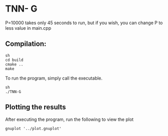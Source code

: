 # TNN- G
P=10000 takes only 45 seconds to run, but if you wish, you can change P to less value in main.cpp
## Compilation:
```
sh
cd build
cmake ..
make
```

To run the program, simply call the executable.
```
sh
./TNN-G
```

## Plotting the results
After executing the program, run the following to view the plot
```
gnuplot '../plot.gnuplot'
```
